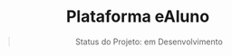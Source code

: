 <div align="center">
  <h1>Plataforma eAluno</h1>

> Status do Projeto: em Desenvolvimento
  </div>
